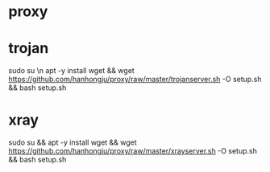 # proxy
# trojan
sudo    su \n apt     -y    install    wget && wget    https://github.com/hanhongju/proxy/raw/master/trojanserver.sh    -O    setup.sh && bash    setup.sh

# xray
sudo    su && apt     -y    install    wget && wget    https://github.com/hanhongju/proxy/raw/master/xrayserver.sh    -O    setup.sh && bash    setup.sh




